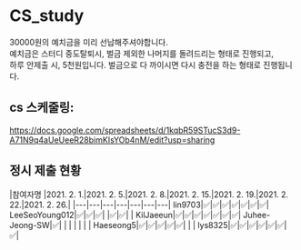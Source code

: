 # CS_study
 30000원의  예치금을 미리 선납해주셔야합니다.  
 예치금은 스터디  중도탈퇴시,  벌금 제외한 나머지를 돌려드리는 형태로 진행되고,  
 하루 안제출 시, 5천원입니다. 벌금으로 다 까이시면 다시 충전을 하는 형태로 진행됩니다. 
 
## cs 스케줄링:
https://docs.google.com/spreadsheets/d/1kqbR59STucS3d9-A71N9q4aUeUeeR28bimKIsYOb4nM/edit?usp=sharing
## 정시 제출 현황 
|참여자명 |2021. 2. 1.|2021. 2. 5.|2021. 2. 8.|2021. 2. 15.|2021. 2. 19.|2021. 2. 22.|2021. 2. 26.|
|---|---|---|---|---|---|---|
lin9703|✅|✅|✅|✅|✅|✅|✅|
LeeSeoYoung012|✅|✅|✅|  |✅|✅|  |
KilJaeeun|✅|✅|✅|✅|✅|✅|✅|
Juhee-Jeong-SW|✅|  |  |  |  |  |  |
Haeseong5|✅|✅|✅|✅|✅|  |  |
lys8325|✅|✅|✅|✅|✅|✅|✅|
